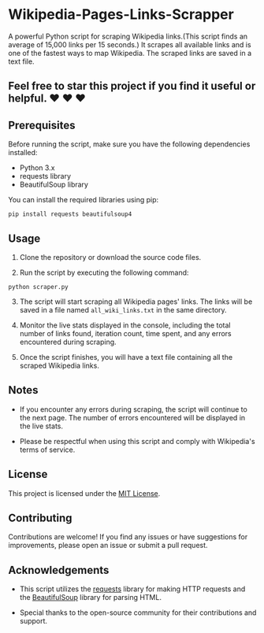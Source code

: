 # Wikipedia-Pages-Links-Scrapper
A powerful Python script for scraping Wikipedia links.(This script finds an average of 15,000 links per 15 seconds.) It scrapes all available links and is one of the fastest ways to map Wikipedia. The scraped links are saved in a text file.

## Feel free to star this project if you find it useful or helpful. ♥ ♥ ♥ 

## Prerequisites

Before running the script, make sure you have the following dependencies installed:

- Python 3.x
- requests library
- BeautifulSoup library

You can install the required libraries using pip:

`pip install requests beautifulsoup4`


## Usage

1. Clone the repository or download the source code files.

2. Run the script by executing the following command:

`python scraper.py` 


3. The script will start scraping all Wikipedia pages' links. The links will be saved in a file named `all_wiki_links.txt` in the same directory.

4. Monitor the live stats displayed in the console, including the total number of links found, iteration count, time spent, and any errors encountered during scraping.

5. Once the script finishes, you will have a text file containing all the scraped Wikipedia links.

## Notes

- If you encounter any errors during scraping, the script will continue to the next page. The number of errors encountered will be displayed in the live stats.

- Please be respectful when using this script and comply with Wikipedia's terms of service.

## License

This project is licensed under the [MIT License](LICENSE).

## Contributing

Contributions are welcome! If you find any issues or have suggestions for improvements, please open an issue or submit a pull request.

## Acknowledgements

- This script utilizes the [requests](https://docs.python-requests.org/) library for making HTTP requests and the [BeautifulSoup](https://www.crummy.com/software/BeautifulSoup/bs4/doc/) library for parsing HTML.

- Special thanks to the open-source community for their contributions and support.

